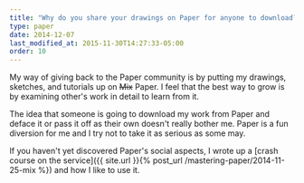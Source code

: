 ```yaml
---
title: "Why do you share your drawings on Paper for anyone to download?"
type: paper
date: 2014-12-07
last_modified_at: 2015-11-30T14:27:33-05:00
order: 10
---
```


My way of giving back to the Paper community is by putting my drawings, sketches, and tutorials up on <s>Mix</s> Paper. I feel that the best way to grow is by examining other's work in detail to learn from it.

The idea that someone is going to download my work from Paper and deface it or pass it off as their own doesn't really bother me. Paper is a fun diversion for me and I try not to take it as serious as some may.

If you haven't yet discovered Paper's social aspects, I wrote up a [crash course on the service]({{ site.url }}{% post_url /mastering-paper/2014-11-25-mix %}) and how I like to use it.
